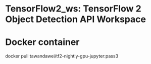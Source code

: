 # TensorFlow2_ws: TensorFlow 2 Object Detection API Workspace

# Docker container
docker pull tawandawei/tf2-nightly-gpu-jupyter:pass3
